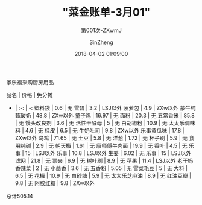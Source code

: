 ﻿---
layout:     post
title:      "菜金账单-3月01"
subtitle:   "第001次-ZXwmJ"
date:       2018-04-02 01:09:00
author:     "SinZheng"
header-img: "img/post-bg-unix-linux.jpg"
catalog: true
tags:
    -菜金
---
  家乐福采购厨房用品

品名 | 价格 | 免分摊 
- | :-: | -: 
塑料袋 | 0.6 | 无
雪碧 | 3.2 | LSJ以外
菠萝包 | 4.9 | ZXw以外
蒙牛纯甄酸奶 | 48.8 | ZXw以外
童子鸡 | 16.97 | 无
面粉 | 20.3 | 无
五常香米 | 85.8 | 无
馒头改良剂 | 3.6 | 无
活性干酵母 | 5 | 无
白胡椒粉 | 10.9 | 无
太太乐调味料 | 4.6 | 无
桂皮 | 6.5 | 无
牛奶吐司 | 9.8 | ZXw以外
乐事黄瓜味 | 17.8 | ZXw以外
乌鸡 | 71.65 | 无
土豆 | 5.8 | 无
洋葱 | 1.72 | 无
杯子刷 | 5.9 | 无
食用纯碱 | 2.9 | 无
朝天椒 | 1.61 | 无
康师傅牛肉面 | 19.9 | 无
香叶 | 4.5 | 无
乐事 | 15 | LSJ以外
乐事 | 10.8 | LSJ以外
生姜 | 6.02 | 无
乐事 | 15 | LSJ以外
滤网 | 21.8 | 无
票夹 | 6.9 | 无
树叶刷 | 8.9 | 无
苹果 | 11.4 | LSJ以外
老干妈香辣菜 | 2 | 无
小茴香 | 3.6 | 无
五香粉 | 5.05 | 无
雪菜毛豆 | 5 | 无
大料 | 6.5 | 无
花椒 | 10.9 | 无
白砂糖 | 5.9 | 无
太太乐芝麻油 | 8.9 | 无
红油豆瓣 | 9.8 | 无
阿胶红糖 | 9.8 | ZXw以外

总计505.14
